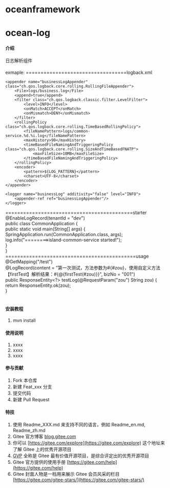 # oceanframework
# ocean-log

#### 介绍
日志解析组件

#### 
exmaple: 
==================================logback.xml
<!-- 不同业务日志记录到不同的文件 -->
    <appender name="businessLogAppender" class="ch.qos.logback.core.rolling.RollingFileAppender">
        <File>logs/business.log</File>
        <append>true</append>
        <filter class="ch.qos.logback.classic.filter.LevelFilter">
            <level>INFO</level>
            <onMatch>ACCEPT</onMatch>
            <onMismatch>DENY</onMismatch>
        </filter>
        <rollingPolicy class="ch.qos.logback.core.rolling.TimeBasedRollingPolicy">
            <fileNamePattern>logs/common-service.%d.%i.log</fileNamePattern>
            <maxHistory>90</maxHistory>
            <timeBasedFileNamingAndTriggeringPolicy class="ch.qos.logback.core.rolling.SizeAndTimeBasedFNATP">
                <maxFileSize>10MB</maxFileSize>
            </timeBasedFileNamingAndTriggeringPolicy>
        </rollingPolicy>
        <encoder>
            <pattern>${LOG_PATTERN}</pattern>
            <charset>UTF-8</charset>
        </encoder>
    </appender>

    <logger name="businessLog" additivity="false" level="INFO">
        <appender-ref ref="businessLogAppender"/>
    </logger>
===========================================starter <br> 
@EnableLogRecord(tenantId = "dev") <br> 
public class CommonApplication { <br> 
    public static void main(String[] args) { <br> 
        SpringApplication.run(CommonApplication.class, args); <br> 
        log.info("========>island-common-service started!"); <br> 
    } <br> 
} <br> 
============================================usage <br> 
@GetMapping("/test") <br> 
    @LogRecord(content = "第一次测试，方法参数为#{#zou}，使用自定义方法【firstTest】解析结果：#{@{firstTest(#zou)}}", bizNo = "001") <br> 
    public ResponseEntity<?> testLog(@RequestParam("zou") String zou) { <br> 
        return ResponseEntity.ok(zou); <br> 
    } <br> 
 <br> 
#### 安装教程

1.  mvn install

#### 使用说明

1.  xxxx
2.  xxxx
3.  xxxx

#### 参与贡献

1.  Fork 本仓库
2.  新建 Feat_xxx 分支
3.  提交代码
4.  新建 Pull Request


#### 特技

1.  使用 Readme\_XXX.md 来支持不同的语言，例如 Readme\_en.md, Readme\_zh.md
2.  Gitee 官方博客 [blog.gitee.com](https://blog.gitee.com)
3.  你可以 [https://gitee.com/explore](https://gitee.com/explore) 这个地址来了解 Gitee 上的优秀开源项目
4.  [GVP](https://gitee.com/gvp) 全称是 Gitee 最有价值开源项目，是综合评定出的优秀开源项目
5.  Gitee 官方提供的使用手册 [https://gitee.com/help](https://gitee.com/help)
6.  Gitee 封面人物是一档用来展示 Gitee 会员风采的栏目 [https://gitee.com/gitee-stars/](https://gitee.com/gitee-stars/)
